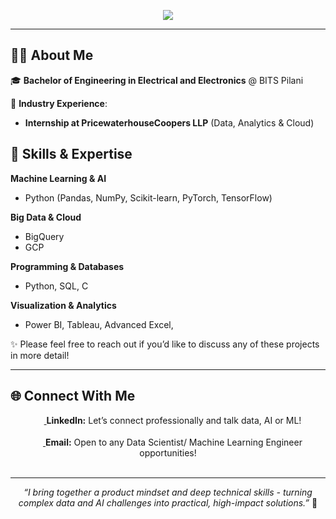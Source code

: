<!-- Banner / Greeting -->
<p align="center">
  <img src="https://capsule-render.vercel.app/api?type=waving&height=300&color=gradient&text=Hello👋,%20I'm%20Tavish%20Tayal%20&animation=fadeIn" />
</p>

---

## 👩‍💻 About Me  

🎓 **Bachelor of Engineering in Electrical and Electronics** @ BITS Pilani 

💼 **Industry Experience**:  
- **Internship at PricewaterhouseCoopers LLP** (Data, Analytics & Cloud) 

## 🚀 Skills & Expertise  

**Machine Learning & AI**  
- Python (Pandas, NumPy, Scikit-learn, PyTorch, TensorFlow) 

**Big Data & Cloud**  
- BigQuery  
- GCP  

**Programming & Databases**  
- Python, SQL, C

**Visualization & Analytics**  
- Power BI, Tableau, Advanced Excel, 

✨ Please feel free to reach out if you’d like to discuss any of these projects in more detail! 

---

## 🌐 Connect With Me  

<p align="center">
  <a href="https://www.linkedin.com/in/tavish-tayal/">
    <img src="https://skillicons.dev/icons?i=linkedin" height="15" />
  </a> 
  <b>LinkedIn:</b> Let’s connect professionally and talk data, AI or ML!  
  <br><br>
  
  <a href="mailto:tavishtayal@gmail.com">
    <img src="https://img.shields.io/badge/Email-D14836?style=for-the-badge&logo=gmail&logoColor=white" height="15"/>
  </a> 
  <b>Email:</b> Open to any Data Scientist/ Machine Learning Engineer opportunities! 
  <br><br>
</p>

---

<p align="center">
  <em>“I bring together a product mindset and deep technical skills - turning complex data and AI challenges into practical, high-impact solutions.”</em> 🚀
</p>
